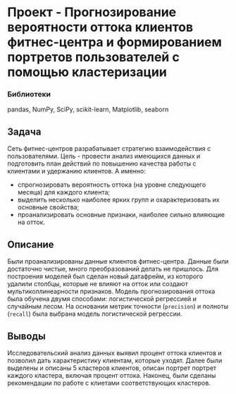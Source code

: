 # Проект - Прогнозирование вероятности оттока клиентов фитнес-центра и формированием портретов пользователей с помощью кластеризации

### Библиотеки
pandas, NumPy, SciPy, scikit-learn, Matplotlib, seaborn

## Задача
Сеть фитнес-центров разрабатывает стратегию взаимодействия с пользователями. Цель - провести анализ имеющихся данных и подготовить план действий по повышению качества работы с клиентами и удержанию клиентов. А именно:
- cпрогнозировать вероятность оттока (на уровне следующего месяца) для каждого клиента;
- выделить несколько наиболее ярких групп и охарактеризовать их основные свойства;
- проанализировать основные признаки, наиболее сильно влияющие на отток.

## Описание
Были проанализированы данные клиентов фитнес-центра. Данные были достаточно чистые, много преобразований делать не пришлось. Для построения моделей был сделан новый датафрейм, из которого удалили столбцы, которые не влияют на отток или создают мультиколлинеарности признаков. Модель прогнозирования оттока была обучена двумя способами: логистической регрессией и случайным лесом. На основании метрик точности (`precision`) и полноты (`recall`) была выбрана модель логистической регрессии. 

## Выводы
Исследовательский анализ данных выявил процент оттока клиентов и позволил дать характеристику клиентам, которые уходят. 
Далее были выделены и описаны 5 кластеров клиентов, описан портрет портрет каждого кластера, включая процент оттока. Наконец, были сделаны рекомендации по работе с клиетами соответствующих кластеров. 
